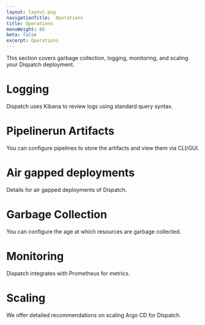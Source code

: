 ```yaml
---
layout: layout.pug
navigationTitle:  Operations
title: Operations
menuWeight: 80
beta: false
excerpt: Operations
---
```

This section covers garbage collection, logging, monitoring, and scaling your Dispatch deployment.

# Logging

Dispatch uses Kibana to review logs using standard query syntax.

# Pipelinerun Artifacts

You can configure pipelines to store the artifacts and view them via CLI/GUI.

# Air gapped deployments

Details for air gapped deployments of Dispatch.

# Garbage Collection

You can configure the age at which resources are garbage collected.

# Monitoring

Dispatch integrates with Prometheus for metrics.

# Scaling

We offer detailed recommendations on scaling Argo CD for Dispatch.

